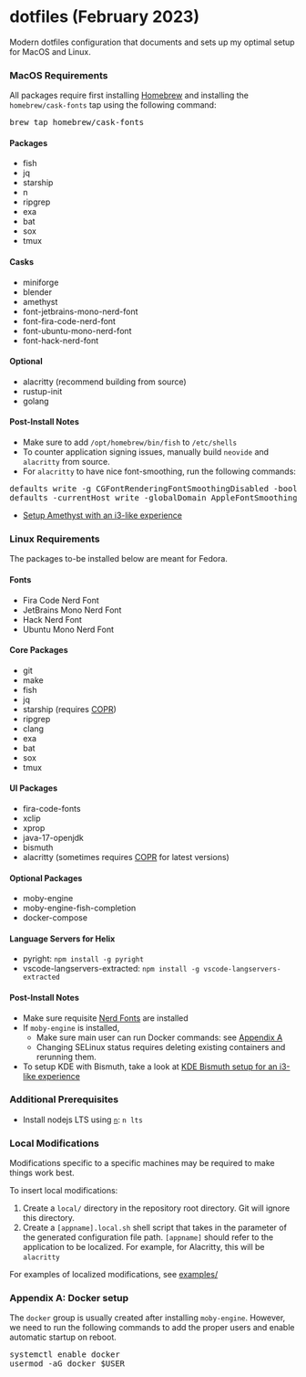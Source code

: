 # dotfiles (February 2023)
Modern dotfiles configuration that documents and sets up my optimal setup for MacOS and Linux.

### MacOS Requirements
All packages require first installing [Homebrew](https://brew.sh) and installing the `homebrew/cask-fonts` tap using the following command:
<pre>
brew tap homebrew/cask-fonts
</pre>

#### Packages
 * fish
 * jq
 * starship
 * n
 * ripgrep
 * exa
 * bat
 * sox
 * tmux

#### Casks
 * miniforge
 * blender
 * amethyst
 * font-jetbrains-mono-nerd-font
 * font-fira-code-nerd-font
 * font-ubuntu-mono-nerd-font
 * font-hack-nerd-font

#### Optional
 * alacritty (recommend building from source)
 * rustup-init
 * golang
 
#### Post-Install Notes
 * Make sure to add `/opt/homebrew/bin/fish` to `/etc/shells`
 * To counter application signing issues, manually build `neovide` and `alacritty` from source.
 * For `alacritty` to have nice font-smoothing, run the following commands:
<pre>
defaults write -g CGFontRenderingFontSmoothingDisabled -bool NO
defaults -currentHost write -globalDomain AppleFontSmoothing -int 2
</pre>
 * [Setup Amethyst with an i3-like experience](amethyst/README.md)

### Linux Requirements
The packages to-be installed below are meant for Fedora.

#### Fonts
 * Fira Code Nerd Font
 * JetBrains Mono Nerd Font
 * Hack Nerd Font
 * Ubuntu Mono Nerd Font

#### Core Packages
 * git
 * make
 * fish
 * jq
 * starship (requires [COPR](https://copr.fedorainfracloud.org/coprs/atim/starship/))
 * ripgrep
 * clang
 * exa
 * bat
 * sox
 * tmux

#### UI Packages
 * fira-code-fonts
 * xclip
 * xprop
 * java-17-openjdk
 * bismuth
 * alacritty (sometimes requires [COPR](https://copr.fedorainfracloud.org/coprs/atim/alacritty/) for latest versions)
 
#### Optional Packages
 * moby-engine
 * moby-engine-fish-completion
 * docker-compose

#### Language Servers for Helix
 * pyright: `npm install -g pyright`
 * vscode-langservers-extracted: `npm install -g vscode-langservers-extracted`
 
#### Post-Install Notes
 * Make sure requisite [Nerd Fonts](https://www.nerdfonts.com/font-downloads) are installed
 * If `moby-engine` is installed,
   * Make sure main user can run Docker commands: see [Appendix A](https://github.com/andermatt64/dotfiles/blob/main/README.md#appendix-a)
   * Changing SELinux status requires deleting existing containers and rerunning them.
 * To setup KDE with Bismuth, take a look at [KDE Bismuth setup for an i3-like experience](kde/README.md)

### Additional Prerequisites
 * Install nodejs LTS using [`n`](https://github.com/tj/n): `n lts`

### Local Modifications
Modifications specific to a specific machines may be required to make things work best. 

To insert local modifications:
 1. Create a `local/` directory in the repository root directory. Git will ignore this directory.
 2. Create a `[appname].local.sh` shell script that takes in the parameter of the generated configuration file path. `[appname]` should refer to the application to be localized. For example, for Alacritty, this will be `alacritty`

For examples of localized modifications, see [examples/](examples/)

### Appendix A: Docker setup
The `docker` group is usually created after installing `moby-engine`. However, we need to run the following commands to add the proper users and enable automatic startup on reboot.
<pre>
systemctl enable docker
usermod -aG docker $USER
</pre>

